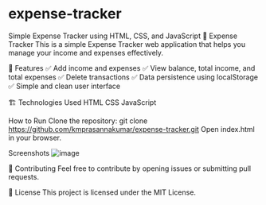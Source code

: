 # expense-tracker
Simple Expense Tracker using HTML, CSS, and JavaScript
📝 Expense Tracker
This is a simple Expense Tracker web application that helps you manage your income and expenses effectively.

🚀 Features
✅ Add income and expenses
✅ View balance, total income, and total expenses
✅ Delete transactions
✅ Data persistence using localStorage
✅ Simple and clean user interface

🏗️ Technologies Used
HTML
CSS
JavaScript

How to Run
Clone the repository:
git clone https://github.com/kmprasannakumar/expense-tracker.git
Open index.html in your browser.

Screenshots
![image](https://github.com/user-attachments/assets/fc488ce2-4159-4a26-a1ae-46842d59db33)

📌 Contributing
Feel free to contribute by opening issues or submitting pull requests.

📄 License
This project is licensed under the MIT License.



